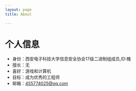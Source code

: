 ```yaml
---
layout: page 
title: About

---
```


# 个人信息

- 身份：西安电子科技大学信息安全协会17级二进制组成员,ID:槐
- 擅长：无
- 喜好：游戏和计算机
- 目标：成为优秀的工程师
- 邮箱：455774025@qq.com
